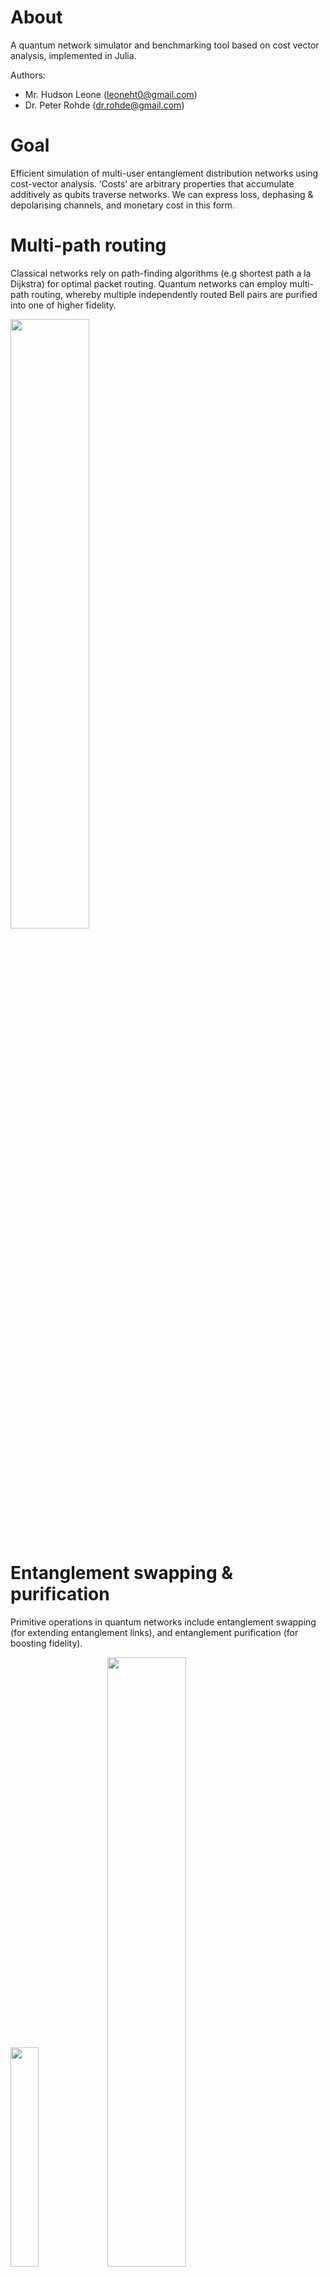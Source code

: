 # About

A quantum network simulator and benchmarking tool based on cost vector analysis, implemented in Julia.

Authors:
+ Mr. Hudson Leone ([leoneht0@gmail.com](mailto:leoneht0@gmail.com))
+ Dr. Peter Rohde ([dr.rohde@gmail.com](mailto:dr.rohde@gmail.com))

# Goal

Efficient simulation of multi-user entanglement distribution networks using cost-vector analysis. ‘Costs’ are arbitrary properties that accumulate additively as qubits traverse networks. We can express loss, dephasing & depolarising channels, and monetary cost in this form.

# Multi-path routing

Classical networks rely on path-finding algorithms (e.g shortest path a la Dijkstra) for optimal packet routing. Quantum networks can employ multi-path routing, whereby multiple independently routed Bell pairs are purified into one of higher fidelity.

<img src="https://user-images.githubusercontent.com/4382522/115101952-634a0d00-9f8b-11eb-986e-2bb964d8273b.jpeg" width="50%">
<!--- ![1F8AF4E2-0408-45B0-98B9-9ABA8FD10FB1](https://user-images.githubusercontent.com/4382522/115101952-634a0d00-9f8b-11eb-986e-2bb964d8273b.jpeg) --->

# Entanglement swapping & purification

Primitive operations in quantum networks include entanglement swapping (for extending entanglement links), and entanglement purification (for boosting fidelity).

<img src="https://user-images.githubusercontent.com/4382522/115101972-82489f00-9f8b-11eb-8e5d-62bb39d81e74.jpeg" width="30%">
<img src="https://user-images.githubusercontent.com/4382522/115101973-84126280-9f8b-11eb-95d1-c6e2d43ef390.jpeg" width="50%">

<!---
![8874AFC3-5CCE-4C02-B13C-99990B60679B](https://user-images.githubusercontent.com/4382522/115101972-82489f00-9f8b-11eb-8e5d-62bb39d81e74.jpeg)
![3022BE3F-72E4-45DD-A907-AC4046BCF8B2](https://user-images.githubusercontent.com/4382522/115101973-84126280-9f8b-11eb-95d1-c6e2d43ef390.jpeg)
--->

# Graph reduction

These primitives provide simple substitution rules for graph reduction.

<img src="https://user-images.githubusercontent.com/4382522/115101982-98565f80-9f8b-11eb-9a2f-a737a99c37ae.jpeg" width="50%">
<!--- ![B26B4EEC-96C4-4F6D-A762-A19D86C20823](https://user-images.githubusercontent.com/4382522/115101982-98565f80-9f8b-11eb-9a2f-a737a99c37ae.jpeg) --->

# Space-based networks

Here Alice & Bob have the option of communicating via:
+ A static ground-based fibre link.
+ A LEO satellite passing overhead through atmospheric free-space channels, which dynamically update.
+ Exploiting both and purifying them together (multi-path routing).

<img src="https://user-images.githubusercontent.com/4382522/115101996-bae87880-9f8b-11eb-8f99-e06c1c65f8c1.jpeg" width="50%">
<img src="https://user-images.githubusercontent.com/4382522/115101998-bcb23c00-9f8b-11eb-853c-487708e3cbac.jpeg" width="50%">

<!---
![04AABAD5-8CB2-4F67-BED7-0E28AE4CD71F](https://user-images.githubusercontent.com/4382522/115101996-bae87880-9f8b-11eb-8f99-e06c1c65f8c1.jpeg)
![6F973A32-33B6-4A3E-B92C-0D8CE9165B96](https://user-images.githubusercontent.com/4382522/115101998-bcb23c00-9f8b-11eb-853c-487708e3cbac.jpeg)
--->

# Code example

This is the QuNet code in Julia that creates that network. Julia modules can be called from Python or run in Jupyter notebooks too. You can learn more about Julia at [www.julialang.org](https://www.julialang.org).

<!--- ![F8B2F2BD-59E6-4FDE-8A14-183D136A5E0A](https://user-images.githubusercontent.com/4382522/115102036-ea978080-9f8b-11eb-872f-143fb3e438f3.jpeg) --->

```julia
Q = QNetwork()
A = BasicNode("A")
B = BasicNode("B")
S = PlanSatNode("S")

B.location = Coords(500, 0, 0)
S.location = Coords(-2000,0,1000)
S.velocity = Velocity(1000, 0)

AB = BasicChannel(A, B, exp_cost=true)
AS = QuNet.AirChannel(A, S)
SB = QuNet.AirChannel(S, B)

for i in [A, S, AB, AS, SB]
    add(Q, i)
end
```

# Temporal routing & quantum memories

We accommodate for quantum memories by treating them as temporal channels between the respective nodes of identical copies of the underlying graph, where each layer represents the network at a particular point in time.

![FE76132D-706C-488B-A6C8-B6B1536283BA](https://user-images.githubusercontent.com/4382522/115102057-06028b80-9f8c-11eb-9f8b-76c8c58d38f5.jpeg)

The incrementally weighted asynchronous nodes guide the routing algorithm to preference earlier times, thereby temporally compressing multi-user routing, and providing a temporal routing queue.

The compression ratio is the ratio between routing time with and without memories. Here we show the temporal compression ratio of our algorithm against increasing network congestion.

<img src="https://user-images.githubusercontent.com/4382522/115102085-2af6fe80-9f8c-11eb-9cc9-a3a51beaddf5.jpeg" width="50%">
<!--- ![205A8E5E-4ECA-4E30-83E7-48444F178BB0](https://user-images.githubusercontent.com/4382522/115102085-2af6fe80-9f8c-11eb-9cc9-a3a51beaddf5.jpeg) --->

Here’s a multi-user network with 3 users (colour coded) and multi-path routing (maximum 3 paths per user). The stacked layers represent time.

<img src="https://user-images.githubusercontent.com/4382522/115102120-5679e900-9f8c-11eb-9f3c-284a61354520.jpeg" width="70%">
<!--- ![BFFD97D5-66CD-4880-A2F0-A1CA11F710EA](https://user-images.githubusercontent.com/4382522/115102120-5679e900-9f8c-11eb-9f3c-284a61354520.jpeg) --->

# Efficient multi-path routing

Our greedy multi-path routing algorithm allows multi-user routing with congestion mitigation via quantum memories, with algorithmic efficiency _O(M^3 V^2)_, for _M_ user-pairs on a _V_-vertex graph, and is therefore highly scalable and efficient in both users and network size.

``$O(M^3V^2)$``

Here we consider a grid network with edge percolations, showing the likelihood of users utilising different path numbers as the network becomes increasingly disconnected.

<img src="https://user-images.githubusercontent.com/4382522/115102139-73aeb780-9f8c-11eb-80ef-f3a620479995.jpeg" width="50%">
<!--- ![D703EE9D-3CEB-44AC-9F38-AB00DED24637](https://user-images.githubusercontent.com/4382522/115102139-73aeb780-9f8c-11eb-80ef-f3a620479995.jpeg) --->

# Application to quantum key distribution

This heat map shows the fidelity/efficiency trade off for random user pairs on a square lattice network. The distinct heat curves correspond to different numbers of paths utilised. Superimposed contours show achievable per-user E91 QKD secret key rates for the network.

<img src="https://user-images.githubusercontent.com/4382522/115102157-87f2b480-9f8c-11eb-993b-977575973893.jpeg" width="50%">
<!--- ![A324DFFD-5CFD-4461-8334-E2DD087A2784](https://user-images.githubusercontent.com/4382522/115102157-87f2b480-9f8c-11eb-993b-977575973893.jpeg) --->

# Application to distributed quantum computing

Our next stage of research is applying QuNet to distributed quantum computing. Entanglement links can be used to fuse together geographically separated graph states, facilitating distributed quantum computation exponentially more powerful than the sum of the parts.

![849B6215-EF77-4E3B-89DE-7E09E935B609](https://user-images.githubusercontent.com/4382522/115102168-9f31a200-9f8c-11eb-8e4a-7942752468fe.jpeg)

Consider a distributed computer with N nodes, each with n bits/qubits, and a scaling function that indicates classical-equivalent compute power (classically this is linear, for quantum computers super-linear). The computational gain achieved by unifying remote devices is.

![31684FB9-FAB0-4C00-A44C-3A4BB5CBB809](https://user-images.githubusercontent.com/4382522/115102197-ba9cad00-9f8c-11eb-97b6-2adc7d92769e.jpeg)

Through unification of remote computational assets:
+ Classical computers, λ=1. There is no computational enhancement.
+ Quantum computers λ>1, in the best case λ=exp(N). We achieve exponential computational enhancement.

# The vision, the book

Our vision for the quantum internet is presented in the upcoming book [“The Quantum Internet”](https://cup.org/2Q7UpM4) published by Cambridge University Press.
